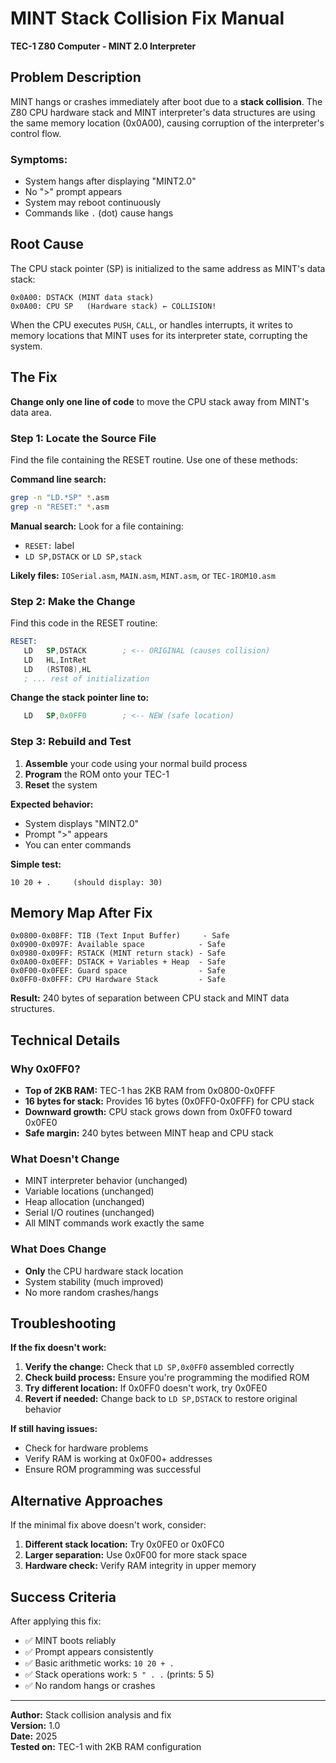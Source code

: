 # MINT Stack Collision Fix Manual
**TEC-1 Z80 Computer - MINT 2.0 Interpreter**

## Problem Description

MINT hangs or crashes immediately after boot due to a **stack collision**. The Z80 CPU hardware stack and MINT interpreter's data structures are using the same memory location (0x0A00), causing corruption of the interpreter's control flow.

### Symptoms:
- System hangs after displaying "MINT2.0" 
- No ">" prompt appears
- System may reboot continuously
- Commands like `.` (dot) cause hangs

## Root Cause

The CPU stack pointer (SP) is initialized to the same address as MINT's data stack:

```
0x0A00: DSTACK (MINT data stack)
0x0A00: CPU SP   (Hardware stack) ← COLLISION!
```

When the CPU executes `PUSH`, `CALL`, or handles interrupts, it writes to memory locations that MINT uses for its interpreter state, corrupting the system.

## The Fix

**Change only one line of code** to move the CPU stack away from MINT's data area.

### Step 1: Locate the Source File

Find the file containing the RESET routine. Use one of these methods:

**Command line search:**
```bash
grep -n "LD.*SP" *.asm
grep -n "RESET:" *.asm
```

**Manual search:** Look for a file containing:
- `RESET:` label
- `LD SP,DSTACK` or `LD SP,stack`

**Likely files:** `IOSerial.asm`, `MAIN.asm`, `MINT.asm`, or `TEC-1ROM10.asm`

### Step 2: Make the Change

Find this code in the RESET routine:
```asm
RESET:       
   LD   SP,DSTACK        ; <-- ORIGINAL (causes collision)
   LD   HL,IntRet   
   LD   (RST08),HL   
   ; ... rest of initialization
```

**Change the stack pointer line to:**
```asm
   LD   SP,0x0FF0        ; <-- NEW (safe location)
```

### Step 3: Rebuild and Test

1. **Assemble** your code using your normal build process
2. **Program** the ROM onto your TEC-1
3. **Reset** the system

**Expected behavior:**
- System displays "MINT2.0"
- Prompt ">" appears
- You can enter commands

**Simple test:**
```
10 20 + .     (should display: 30)
```

## Memory Map After Fix

```
0x0800-0x08FF: TIB (Text Input Buffer)     - Safe
0x0900-0x097F: Available space            - Safe  
0x0980-0x09FF: RSTACK (MINT return stack) - Safe
0x0A00-0x0EFF: DSTACK + Variables + Heap  - Safe
0x0F00-0x0FEF: Guard space                - Safe
0x0FF0-0x0FFF: CPU Hardware Stack         - Safe
```

**Result:** 240 bytes of separation between CPU stack and MINT data structures.

## Technical Details

### Why 0x0FF0?
- **Top of 2KB RAM:** TEC-1 has 2KB RAM from 0x0800-0x0FFF
- **16 bytes for stack:** Provides 16 bytes (0x0FF0-0x0FFF) for CPU stack
- **Downward growth:** CPU stack grows down from 0x0FF0 toward 0x0FE0
- **Safe margin:** 240 bytes between MINT heap and CPU stack

### What Doesn't Change
- MINT interpreter behavior (unchanged)
- Variable locations (unchanged)  
- Heap allocation (unchanged)
- Serial I/O routines (unchanged)
- All MINT commands work exactly the same

### What Does Change
- **Only** the CPU hardware stack location
- System stability (much improved)
- No more random crashes/hangs

## Troubleshooting

**If the fix doesn't work:**

1. **Verify the change:** Check that `LD SP,0x0FF0` assembled correctly
2. **Check build process:** Ensure you're programming the modified ROM
3. **Try different location:** If 0x0FF0 doesn't work, try 0x0FE0
4. **Revert if needed:** Change back to `LD SP,DSTACK` to restore original behavior

**If still having issues:**
- Check for hardware problems
- Verify RAM is working at 0x0F00+ addresses  
- Ensure ROM programming was successful

## Alternative Approaches

If the minimal fix above doesn't work, consider:

1. **Different stack location:** Try 0x0FE0 or 0x0FC0
2. **Larger separation:** Use 0x0F00 for more stack space
3. **Hardware check:** Verify RAM integrity in upper memory

## Success Criteria

After applying this fix:
- ✅ MINT boots reliably
- ✅ Prompt appears consistently  
- ✅ Basic arithmetic works: `10 20 + .`
- ✅ Stack operations work: `5 " . .` (prints: 5 5)
- ✅ No random hangs or crashes

---

**Author:** Stack collision analysis and fix  
**Version:** 1.0  
**Date:** 2025  
**Tested on:** TEC-1 with 2KB RAM configuration
